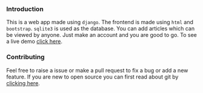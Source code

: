 
### Introduction  
This is a web app made using `django`. The frontend is made using `html` and `bootstrap`. `sqlite3` is used as the database. You can add articles which can be viewed by anyone. Just make an account and you are good to go. To see a live demo [click here](https://r-news.herokuapp.com).  

### Contributing
Feel free to raise a issue or make a pull request to fix a bug or add a new feature. If you are new to open source you can first read about git by [clicking here](https://www.codecademy.com/learn/learn-git).
